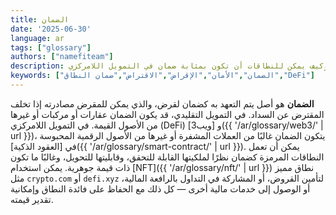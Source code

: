 ```yaml
---
title: الضمان
date: '2025-06-30'
language: ar
tags: ["glossary"]
authors: ["namefiteam"]
description: ما هو الضمان وكيف يمكن للنطاقات أن تكون بمثابة ضمان في التمويل اللامركزي (DeFi)؟
keywords: ["الضمان","الأمان","الإقراض","الاقتراض","ضمان النطاق","DeFi"]
---
```


**الضمان** هو أصل يتم التعهد به كضمان لقرض، والذي يمكن للمقرض مصادرته إذا تخلف المقترض عن السداد. في التمويل التقليدي، قد يكون الضمان عقارات أو مركبات أو غيرها من الأصول القيمة. في التمويل اللامركزي (DeFi) و [ويب3]({{ '/ar/glossary/web3/' | url }})، يتكون الضمان غالبًا من العملات المشفرة أو غيرها من الأصول الرقمية المحبوسة في [العقود الذكية]({{ '/ar/glossary/smart-contract/' | url }}). يمكن أن تعمل النطاقات المرمزة كضمان نظرًا لملكيتها القابلة للتحقق، وقابليتها للتحويل، وغالبًا ما تكون ذات قيمة جوهرية. يمكن استخدام [NFT]({{ '/ar/glossary/nft/' | url }}) نطاق مميز مثل `crypto.com` أو `defi.xyz` لتأمين القروض، أو المشاركة في التداول بالرافعة المالية، أو الوصول إلى خدمات مالية أخرى — كل ذلك مع الحفاظ على فائدة النطاق وإمكانية تقدير قيمته.